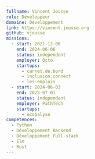 ```yaml
---
fullname: Vincent Jousse
role: Développeur
domaine: Développement
link: https://vincent.jousse.org
github: vjousse
missions:
  - start: 2021-12-06
    end: 2024-06-06
    status: independent
    employer: Octo
    startups:
      - carnet.de.bord
      - inclusion.connect
      - les-emplois
  - start: 2024-06-03
    end: 2025-07-01
    status: independent
    employer: PathTech
    startups:
      - ecobalyse
competences:
  - Python
  - Développement Backend
  - Développement Full-stack
  - Elm
  - Rust
---
```

